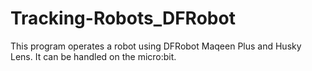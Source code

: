 # Tracking-Robots_DFRobot
This program operates a robot using DFRobot Maqeen Plus and Husky Lens.
It can be handled on the micro:bit.
